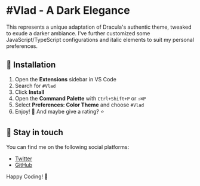 # #Vlad - A Dark Elegance

This represents a unique adaptation of Dracula's authentic theme, tweaked to exude a darker ambiance. I've further customized some JavaScript/TypeScript configurations and italic elements to suit my personal preferences.

## 🤝 Installation

1. Open the **Extensions** sidebar in VS Code
2. Search for `#Vlad`
3. Click **Install**
4. Open the **Command Palette** with `Ctrl+Shift+P` or `⇧⌘P`
5. Select **Preferences: Color Theme** and choose `#Vlad`
6. Enjoy! 🎉 And maybe give a rating? ⭐

## 📣 Stay in touch

You can find me on the following social platforms:

- [Twitter](https://twitter.com/0x416C65)
- [GitHub](https://github.com/0x416C65)

Happy Coding! 🚀
